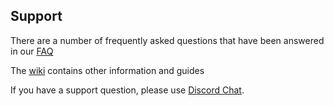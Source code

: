 ## Support

There are a number of frequently asked questions that have been answered in our [FAQ](https://github.com/Cloudbox/Cloudbox/wiki/FAQ)

The [wiki](https://github.com/Cloudbox/Cloudbox/wiki) contains other information and guides

If you have a support question, please use [Discord Chat](https://discord.io/cloudbox).
